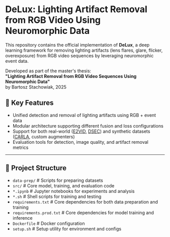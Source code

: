 # DeLux: Lighting Artifact Removal from RGB Video Using Neuromorphic Data

This repository contains the official implementation of **DeLux**, a deep learning framework for removing lighting artifacts (lens flares, glare, flicker, overexposure) from RGB video sequences by leveraging neuromorphic event data.

Developed as part of the master's thesis:  
**"Lighting Artifact Removal from RGB Video Sequences Using Neuromorphic Data"**  
by Bartosz Stachowiak, 2025

## 📌 Key Features

- Unified detection and removal of lighting artifacts using RGB + event data
- Modular architecture supporting different fusion and loss configurations
- Support for both real-world ([E2VID](https://rpg.ifi.uzh.ch/E2VID.html), [DSEC](https://dsec.ifi.uzh.ch/dsec-datasets/download/)) and synthetic datasets ([CARLA](https://carla.org/), custom augmenters)
- Evaluation tools for detection, image quality, and artifact removal metrics
 
---

## 📁 Project Structure

- `data-prep/` # Scripts for preparing datasets
- `src/` # Core model, training, and evaluation code
- `*.ipynb` # Jupyter notebooks for experiments and analysis
- `*.sh` # Shell scripts for training and testing
- `requirements.txt` # Core dependencies for both data preparation and training
- `requirements.prod.txt` # Core dependencies for model training and inference
- `Dockerfile` # Docker configuration
- `setup.sh` # Setup utility for environment and configs
